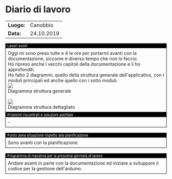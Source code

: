# Diario di lavoro

<table>
    <tr><td><b>Luogo:</b></td><td>Canobbio</td></tr>
    <tr><td><b>Data:</b></td><td>24.10.2019</td></tr>
</table>

<div style="border: 1px solid black;">
    <div style="background-color:black;color:white;font-size:11px;padding-left:5px">
        Lavori svolti
    </div>
    <div style="padding: 7px">
        Oggi mi sono preso tutte e 4 le ore per portarmi avanti con la documentazione, 
        siccome &egrave; diverso tempo che non lo faccio. <br>
        Ho ripreso anche i vecchi capitoli della documentazione e li ho approfonditi.
        <br>
        Ho fatto 2 diagrammi, quello della struttura generale dell'applicativo, con i moduli principali ed anche quello con i sotto moduli.<br>
        <img src="../doc/img/application_structure.png"><br>
        Diagramma struttura generale<br>
        <br>
        <img src="../doc/img/application_structure_details.png"><br>
        Diagramma struttura dettagliato<br>
    </div>
</div>

<div class="page"></div>

<div style="border: 1px solid black;">
    <div style="background-color:black;color:white;font-size:11px;padding-left:5px">
        Problemi riscontrati e soluzioni adottate
    </div>
    <div style="padding: 7px">
        -
    </div>
</div>

<br>

<div style="border: 1px solid black;">
    <div style="background-color:black;color:white;font-size:11px;padding-left:5px">
        Punto della situazione rispetto alla pianificazione
    </div>
    <div style="padding: 7px">
        Sono avanti con la pianificazione.
    </div>
</div>

<br>

<div style="border: 1px solid black;">
    <div style="background-color:black;color:white;font-size:11px;padding-left:5px">
        Programma di massima per la prossima giornata di lavoro
    </div>
    <div style="padding: 7px">
        Andare avanti in parte con la documentazione ed iniziare a sviluppare il codice per la gestione dell'arduino.
    </div>
</div>
